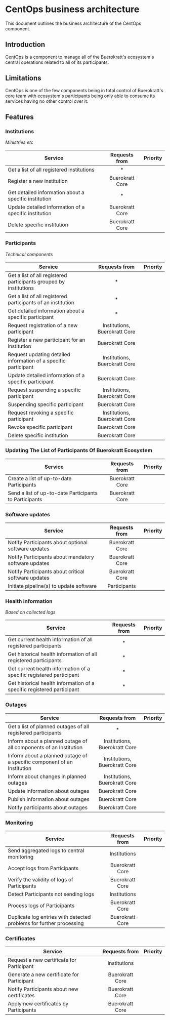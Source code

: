 # CentOps business architecture

This document outlines the business architecture of the CentOps component.

## Introduction

CentOps is a component to manage all of the Buerokratt's ecosystem's central operations related to all of its participants.

## Limitations

CentOps is one of the few components being in total control of Buerokratt's core team with ecosystem's participants being only able to consume its services having no other control over it.

## Features

### Institutions

*Ministries etc*

| Service                                                           |  Requests from  | Priority |
|-------------------------------------------------------------------|:---------------:|:--------:|
| Get a list of all registered institutions                         |        *        |          |
| Register a new institution                                        | Buerokratt Core |          |
| Get detailed information about a specific institution             |        *        |          |
| Update detailed information of a specific institution             | Buerokratt Core |          |
| Delete specific institution                                       | Buerokratt Core |          |

### Participants

*Technical components*

| Service                                                           |         Requests from         | Priority |
|-------------------------------------------------------------------|:-----------------------------:|:--------:|
| Get a list of all registered participants grouped by institutions |               *               |          |
| Get a list of all registered participants of an institution       |               *               |          |
| Get detailed information about a specific participant             |               *               |          |
| Request registration of a new participant                         | Institutions, Buerokratt Core |          |
| Register a new participant for an institution                     |        Buerokratt Core        |          |
| Request updating detailed information of a specific participant   | Institutions, Buerokratt Core |          |
| Update detailed information of a specific participant             |        Buerokratt Core        |          |
| Request suspending a specific participant                         | Institutions, Buerokratt Core |          |
| Suspending specific participant                                   |        Buerokratt Core        |          |
| Request revoking a specific participant                           | Institutions, Buerokratt Core |          |
| Revoke specific participant                                       |        Buerokratt Core        |          |
| Delete specific institution                                       |        Buerokratt Core        |          |

### Updating The List of Participants Of Buerokratt Ecosystem

| Service                                                |  Requests from  | Priority |
|--------------------------------------------------------|:---------------:|:--------:|
| Create a list of up-to-date Participants               | Buerokratt Core |          |
| Send a list of up-to-date Participants to Participants | Buerokratt Core |          |

### Software updates

| Service                                              |  Requests from  | Priority |
|------------------------------------------------------|:---------------:|:--------:|
| Notify Participants about optional software updates  | Buerokratt Core |          |
| Notify Participants about mandatory software updates | Buerokratt Core |          |
| Notify Participants about critical software updates  | Buerokratt Core |          |
| Initiate pipeline(s) to update software              |   Participants  |          |

### Health information

*Based on collected logs*

| Service                                                                | Requests from | Priority |
|------------------------------------------------------------------------|:-------------:|:--------:|
| Get current health information of all registered participants          |       *       |          |
| Get historical health information of all registered participants       |       *       |          |
| Get current health information of a specific registered participant    |       *       |          |
| Get historical health information of a specific registered participant |       *       |          |

### Outages

| Service                                                                 |         Requests from         | Priority |
|-------------------------------------------------------------------------|:-----------------------------:|:--------:|
| Get a list of planned outages of all registered participants            |               *               |          |
| Inform about a planned outage of all components of an Institution       | Institutions, Buerokratt Core |          |
| Inform about a planned outage of a specific component of an Institution | Institutions, Buerokratt Core |          |
| Inform about changes in planned outages                                 | Institutions, Buerokratt Core |          |
| Update information about outages                                        |        Buerokratt Core        |          |
| Publish information about outages                                       |        Buerokratt Core        |          |
| Notify participants about outages                                       |        Buerokratt Core        |          |

### Monitoring

| Service                                                             |  Requests from  | Priority |
|---------------------------------------------------------------------|:---------------:|:--------:|
| Send aggregated logs to central monitoring                          |   Institutions  |          |
| Accept logs from Participants                                       | Buerokratt Core |          |
| Verify the validity of logs of Participants                         | Buerokratt Core |          |
| Detect Participants not sending logs                                |   Institutions  |          |
| Process logs of Participants                                        | Buerokratt Core |          |
| Duplicate log entries with detected problems for further processing | Buerokratt Core |          |

### Certificates

| Service                                    |  Requests from  | Priority |
|--------------------------------------------|:---------------:|:--------:|
| Request a new certificate for Participant  |   Institutions  |          |
| Generate a new certificate for Participant | Buerokratt Core |          |
| Notify Participants about new certificates | Buerokratt Core |          |
| Apply new certificates by Participants     | Buerokratt Core |          |
